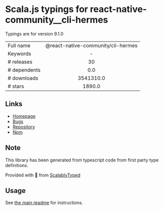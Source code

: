 
# Scala.js typings for react-native-community__cli-hermes

Typings are for version 9.1.0



|                    |                 |
| ------------------ | :-------------: |
| Full name          | @react-native-community/cli-hermes |
| Keywords           | - |
| # releases         | 30 |
| # dependents       | 0.0 |
| # downloads        | 3541310.0 |
| # stars            | 1890.0 |

## Links
- [Homepage](https://github.com/react-native-community/cli/tree/master/packages/cli-hermes)
- [Bugs](https://github.com/react-native-community/cli/issues)
- [Repository](https://github.com/react-native-community/cli)
- [Npm](https://www.npmjs.com/package/%40react-native-community%2Fcli-hermes)
    


## Note
This library has been generated from typescript code from first party type definitions.

Provided with :purple_heart: from [ScalablyTyped](https://github.com/oyvindberg/ScalablyTyped)

## Usage
See [the main readme](../../readme.md) for instructions.


